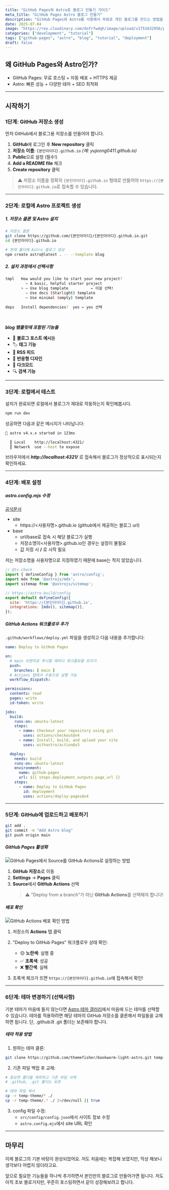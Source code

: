 ```yaml
---
title: "GitHub Pages와 Astro로 블로그 만들기 가이드"
meta_title: "GitHub Pages Astro 블로그 만들기"
description: "GitHub Pages와 Astro를 사용해서 무료로 개인 블로그를 만드는 방법을 단계별로 설명합니다. 저장소 생성부터 배포, 테마 적용까지 완벽 가이드."
date: 2025-07-04
image: "https://res.cloudinary.com/dofrfwdqh/image/upload/v1751632956/post-1-thumbnail.png"
categories: ["development", "tutorial"]
tags: ["github-pages", "astro", "blog", "tutorial", "deployment"]
draft: false
---
```



## 왜 GitHub Pages와 Astro인가?
- GitHub Pages: 무료 호스팅 + 자동 배포 + HTTPS 제공 
- Astro: 빠른 성능 + 다양한 테마 + SEO 최적화

---
## 시작하기
### 1단계: GitHub 저장소 생성

먼저 GitHub에서 블로그용 저장소를 만들어야 합니다.

1. **GitHub**에 로그인 후 **New repository** 클릭
2. **저장소 이름**: `{본인아이디}.github.io`  *(예: yujeong0411.github.io)*
3. **Public**으로 설정 (필수!)
4. **Add a README file** 체크
5. **Create repository** 클릭

> ⚠️ 저장소 이름을 정확히 `{본인아이디}.github.io` 형태로 만들어야 `https://{본인아이디}.github.io`로 접속할 수 있습니다.

---

### 2단계: 로컬에 Astro 프로젝트 생성

<h5 "mt-8 mb-0">1. 저장소 클론 및 Astro 설치</h5>

```bash
# 저장소 클론
git clone https://github.com/{본인아이디}/{본인아이디}.github.io.git
cd {본인아이디}.github.io

# 현재 폴더에 Astro 블로그 생성
npm create astro@latest . -- --template blog
```

<h5 "mt-8 mb-0">2. 설치 과정에서 선택사항</h5>

```bash
tmpl   How would you like to start your new project?
         — A basic, helpful starter project    
       > — Use blog template          ← 이걸 선택!
         — Use docs (Starlight) template    
         — Use minimal (empty) template  
         
deps   Install dependencies?  yes ← yes 선택
```
<br/>

***blog 템플릿에 포함된 기능들***
- 📝 **블로그 포스트 예시**들
- 🏷️ **태그 기능**
- 📡 **RSS 피드**
- 📱 **반응형 디자인**
- 🌙 **다크모드**
- 🔍 **검색 기능**

---

### 3단계: 로컬에서 테스트

설치가 완료되면 로컬에서 블로그가 제대로 작동하는지 확인해봅시다.

```bash
npm run dev
```

성공하면 다음과 같은 메시지가 나타납니다:

```bash
🚀 astro v4.x.x started in 123ms

  ┃ Local    http://localhost:4321/
  ┃ Network  use --host to expose
```

브라우저에서 ***http://localhost:4321/*** 로 접속해서 블로그가 정상적으로 표시되는지 확인하세요.

---

### 4단계: 배포 설정

<h5 "mt-8 mb-0"> astro.config.mjs 수정 </h5>

[공식문서](https://docs.astro.build/ko/guides/deploy/github/)

- site
    - https://<사용자명>.github.io (github에서 제공하는 블로그 url)
- base
    - url/base로 접속 시 해당 블로그가 실행
    - 저장소명이<사용자명>.github.io인 경우는 설정이 불필요
    - 값 지정 시 **/** 로 시작 필요

저는 저장소명을 사용자명으로 지정하였기 때문에 base는 적지 않았습니다. 

```javascript
// @ts-check
import { defineConfig } from 'astro/config';
import mdx from '@astrojs/mdx';
import sitemap from '@astrojs/sitemap';

// https://astro.build/config
export default defineConfig({
  site: 'https://{본인아이디}.github.io',
  integrations: [mdx(), sitemap()],
});
```

<h5 "mt-8 mb-0"> GitHub Actions 워크플로우 추가 </h5>

`.github/workflows/deploy.yml` 파일을 생성하고 다음 내용을 추가합니다:

```yaml
name: Deploy to GitHub Pages

on:
  # main 브랜치로 푸시할 때마다 워크플로를 트리거
  push:
    branches: [ main ]
  # Actions 탭에서 수동으로 실행 가능
  workflow_dispatch:

permissions:
  contents: read
  pages: write
  id-token: write

jobs:
  build:
    runs-on: ubuntu-latest
    steps:
      - name: Checkout your repository using git
        uses: actions/checkout@v4
      - name: Install, build, and upload your site
        uses: withastro/action@v3

  deploy:
    needs: build
    runs-on: ubuntu-latest
    environment:
      name: github-pages
      url: ${{ steps.deployment.outputs.page_url }}
    steps:
      - name: Deploy to GitHub Pages
        id: deployment
        uses: actions/deploy-pages@v4
```

---

### 5단계: GitHub에 업로드하고 배포하기

```bash
git add .
git commit -m "Add Astro blog"
git push origin main
```

<h5 "mt-8 mb-0"> GitHub Pages 활성화 </h5>

![GitHub Pages에서 Source를 GitHub Actions로 설정하는 방법](https://res.cloudinary.com/dofrfwdqh/image/upload/v1751632508/post-1-02.png)
1. **GitHub 저장소**로 이동
2. **Settings** → **Pages** 클릭
3. **Source**에서 **GitHub Actions** 선택
   > ⚠️ "Deploy from a branch"가 아닌 **GitHub Actions**를 선택해야 합니다!


<h5 "mt-8 mb-0"> 배포 확인 </h5>

![GitHub Actions 배포 확인 방법](https://res.cloudinary.com/dofrfwdqh/image/upload/v1751632508/post-1/01.png)
1. 저장소의 **Actions** 탭 클릭
2. "Deploy to GitHub Pages" 워크플로우 상태 확인:
   - 🟡 **노란색**: 실행 중
   - ✅ **초록색**: 성공
   - ❌ **빨간색**: 실패

3. 초록색 체크가 뜨면 `https://{본인아이디}.github.io`에 접속해서 확인!

---

### 6단계: 테마 변경하기 (선택사항)

기본 테마가 마음에 들지 않는다면 [Astro 테마 갤러리](https://astro.build/themes/)에서 마음에 드는 테마를 선택할 수 있습니다.
테마를 적용하려면 해당 테마의 GitHub 저장소를 클론해서 파일들을 교체하면 됩니다. 단, .github과 .git 폴더는 보존해야 합니다.

<h5 "mt-8 mb-0"> 테마 적용 방법 </h5>

1. 원하는 테마 클론:
```bash
git clone https://github.com/themefisher/bookworm-light-astro.git temp-theme
```

2. 기존 파일 백업 후 교체:
```bash
# 중요한 폴더들 제외하고 기존 파일 삭제
# .github, .git 폴더는 보존

# 테마 파일 복사
cp -r temp-theme/* ./
cp -r temp-theme/.* ./ 2>/dev/null || true
```

3. config 파일 수정:
   - `src/config/config.json`에서 사이트 정보 수정
   - `astro.config.mjs`에서 site URL 확인

---

## 마무리
이제 블로그의 기본 바탕이 완성되었어요. 저도 처음에는 복잡해 보였지만, 막상 해보니 생각보다 어렵지 않더라고요.

앞으로 필요한 기능들을 하나씩 추가하면서 본인만의 블로그로 만들어가면 됩니다. 저도 아직 초보 블로거지만, 꾸준히 포스팅하면서 같이 성장해보려고 합니다.
